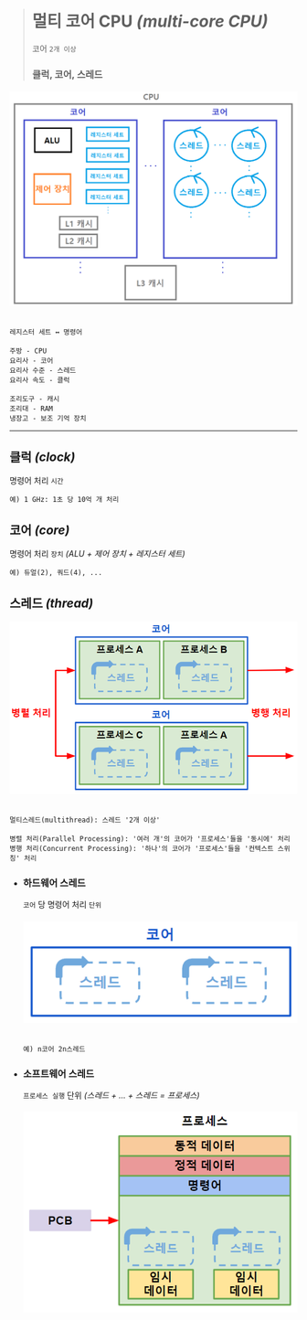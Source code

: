 ># 멀티 코어 CPU *(multi-core CPU)*
>코어 `2개 이상`
>### 클럭, 코어, 스레드
###### <img src = 'img/멀티 코어 CPU.png'>
```
레지스터 세트 ↔ 명령어

주방 - CPU
요리사 - 코어
요리사 수준 - 스레드
요리사 속도 - 클럭

조리도구 - 캐시
조리대 - RAM
냉장고 - 보조 기억 장치
```
---

## 클럭 *(clock)*
명령어 처리 `시간`
```
예) 1 GHz: 1초 당 10억 개 처리
```

## 코어 *(core)*
명령어 처리 `장치` *(ALU + 제어 장치 + 레지스터 세트)*
```
예) 듀얼(2), 쿼드(4), ...
```

## 스레드 *(thread)*
###### <img src = 'img/스레드.png'>
```angular2html
멀티스레드(multithread): 스레드 '2개 이상'

병렬 처리(Parallel Processing): '여러 개'의 코어가 '프로세스'들을 '동시에' 처리
병행 처리(Concurrent Processing): '하나'의 코어가 '프로세스'들을 '컨텍스트 스위칭' 처리
```

+ ### 하드웨어 스레드
  `코어` 당 명령어 처리 `단위`
  ###### <img src = 'img/하드웨어 스레드.png'>
  ```
  예) n코어 2n스레드
  ```

+ ### 소프트웨어 스레드
  `프로세스 실행` 단위 *(스레드 + ... + 스레드 = 프로세스)*
  ###### <img src = 'img/소프트웨어 스레드.png'>



